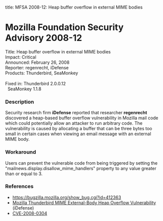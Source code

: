 title: MFSA 2008-12: Heap buffer overflow in external MIME bodies

<h1>Mozilla Foundation Security Advisory 2008-12</h1>

<p>
<span class="label">Title:</span>      Heap buffer overflow in external MIME bodies<br/>
<span class="label">Impact:</span>     Critical<br/>
<span class="label">Announced:</span>  February 26, 2008<br/>
<span class="label">Reporter:</span>   regenrecht, iDefense<br/>
<span class="label">Products:</span>   Thunderbird, SeaMonkey<br/>
<br/>
<span class="label">Fixed in:</span>   Thunderbird 2.0.0.12<br/>
<span class="label">&#160;</span>      SeaMonkey 1.1.8<br/>
</p>


<h3>Description</h3>

<p>Security research firm <strong>iDefense</strong> reported that researcher
<strong>regenrecht</strong> discovered a heap-based
buffer overflow vulnerability in Mozilla mail code which could potentially
allow an attacker to run arbitrary code. The vulnerability is caused by
allocating a buffer that can be three bytes too small in certain cases
when viewing an email message with an external MIME body.</p>

<h3>Workaround</h3>

<p>Users can prevent the vulnerable code from being triggered by setting
the "mailnews.display.disallow_mime_handlers" property to any value greater
than or equal to 3.</p>

<h3>References</h3>

<ul>
  <li><a href="https://bugzilla.mozilla.org/show_bug.cgi?id=412363">
       https://bugzilla.mozilla.org/show_bug.cgi?id=412363</a></li>

  <li><a class="ex-ref" href="http://labs.idefense.com/intelligence/vulnerabilities/display.php?id=668">
       Mozilla Thunderbird MIME External-Body Heap Overflow Vulnerability</a> (iDefense)</li>

  <li><a class="ex-ref" href="http://cve.mitre.org/cgi-bin/cvename.cgi?name=CVE-2008-0304">
      CVE-2008-0304</a></li>

</ul>



